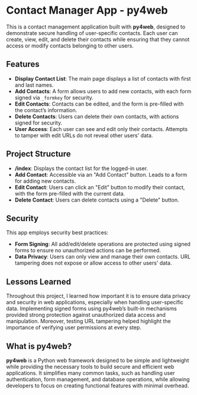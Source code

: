 # Contact Manager App - py4web

This is a contact management application built with **py4web**, designed to demonstrate secure handling of user-specific contacts. Each user can create, view, edit, and delete their contacts while ensuring that they cannot access or modify contacts belonging to other users.

## Features

- **Display Contact List**: The main page displays a list of contacts with first and last names.
- **Add Contacts**: A form allows users to add new contacts, with each form signed via `_formkey` for security.
- **Edit Contacts**: Contacts can be edited, and the form is pre-filled with the contact’s information.
- **Delete Contacts**: Users can delete their own contacts, with actions signed for security.
- **User Access**: Each user can see and edit only their contacts. Attempts to tamper with edit URLs do not reveal other users' data.

## Project Structure

- **/index**: Displays the contact list for the logged-in user.
- **Add Contact**: Accessible via an "Add Contact" button. Leads to a form for adding new contacts.
- **Edit Contact**: Users can click an "Edit" button to modify their contact, with the form pre-filled with the current data.
- **Delete Contact**: Users can delete contacts using a "Delete" button.

## Security

This app employs security best practices:
- **Form Signing**: All add/edit/delete operations are protected using signed forms to ensure no unauthorized actions can be performed.
- **Data Privacy**: Users can only view and manage their own contacts. URL tampering does not expose or allow access to other users' data.

## Lessons Learned

Throughout this project, I learned how important it is to ensure data privacy and security in web applications, especially when handling user-specific data. Implementing signed forms using py4web’s built-in mechanisms provided strong protection against unauthorized data access and manipulation. Moreover, testing URL tampering helped highlight the importance of verifying user permissions at every step.

## What is py4web?

**py4web** is a Python web framework designed to be simple and lightweight while providing the necessary tools to build secure and efficient web applications. It simplifies many common tasks, such as handling user authentication, form management, and database operations, while allowing developers to focus on creating functional features with minimal overhead.
